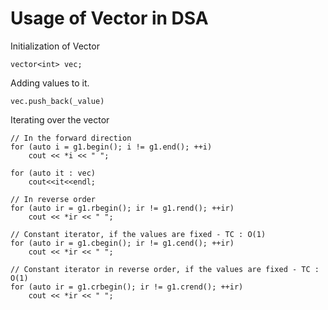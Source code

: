 # Usage of Vector in DSA

Initialization of Vector

    vector<int> vec; 

Adding values to it.

    vec.push_back(_value)

Iterating over the vector

    // In the forward direction
    for (auto i = g1.begin(); i != g1.end(); ++i) 
        cout << *i << " ";

    for (auto it : vec)
        cout<<it<<endl;

    // In reverse order
    for (auto ir = g1.rbegin(); ir != g1.rend(); ++ir) 
		cout << *ir << " "; 

    // Constant iterator, if the values are fixed - TC : O(1)
    for (auto ir = g1.cbegin(); ir != g1.cend(); ++ir) 
		cout << *ir << " "; 

    // Constant iterator in reverse order, if the values are fixed - TC : O(1)
    for (auto ir = g1.crbegin(); ir != g1.crend(); ++ir) 
		cout << *ir << " "; 





